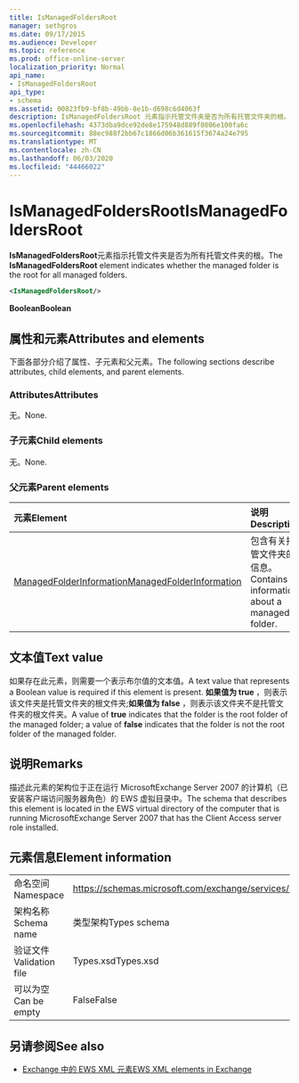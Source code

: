```yaml
---
title: IsManagedFoldersRoot
manager: sethgros
ms.date: 09/17/2015
ms.audience: Developer
ms.topic: reference
ms.prod: office-online-server
localization_priority: Normal
api_name:
- IsManagedFoldersRoot
api_type:
- schema
ms.assetid: 00823fb9-bf8b-49bb-8e1b-d698c6d4063f
description: IsManagedFoldersRoot 元素指示托管文件夹是否为所有托管文件夹的根。
ms.openlocfilehash: 4373dba9dce92de8e175948d889f0806e100fa6c
ms.sourcegitcommit: 88ec988f2bb67c1866d06b361615f3674a24e795
ms.translationtype: MT
ms.contentlocale: zh-CN
ms.lasthandoff: 06/03/2020
ms.locfileid: "44466022"
---
```

# <a name="ismanagedfoldersroot"></a><span data-ttu-id="113dc-103">IsManagedFoldersRoot</span><span class="sxs-lookup"><span data-stu-id="113dc-103">IsManagedFoldersRoot</span></span>

<span data-ttu-id="113dc-104">**IsManagedFoldersRoot**元素指示托管文件夹是否为所有托管文件夹的根。</span><span class="sxs-lookup"><span data-stu-id="113dc-104">The **IsManagedFoldersRoot** element indicates whether the managed folder is the root for all managed folders.</span></span> 
  
```xml
<IsManagedFoldersRoot/>
```

 <span data-ttu-id="113dc-105">**Boolean**</span><span class="sxs-lookup"><span data-stu-id="113dc-105">**Boolean**</span></span>
## <a name="attributes-and-elements"></a><span data-ttu-id="113dc-106">属性和元素</span><span class="sxs-lookup"><span data-stu-id="113dc-106">Attributes and elements</span></span>

<span data-ttu-id="113dc-107">下面各部分介绍了属性、子元素和父元素。</span><span class="sxs-lookup"><span data-stu-id="113dc-107">The following sections describe attributes, child elements, and parent elements.</span></span>
  
### <a name="attributes"></a><span data-ttu-id="113dc-108">Attributes</span><span class="sxs-lookup"><span data-stu-id="113dc-108">Attributes</span></span>

<span data-ttu-id="113dc-109">无。</span><span class="sxs-lookup"><span data-stu-id="113dc-109">None.</span></span>
  
### <a name="child-elements"></a><span data-ttu-id="113dc-110">子元素</span><span class="sxs-lookup"><span data-stu-id="113dc-110">Child elements</span></span>

<span data-ttu-id="113dc-111">无。</span><span class="sxs-lookup"><span data-stu-id="113dc-111">None.</span></span>
  
### <a name="parent-elements"></a><span data-ttu-id="113dc-112">父元素</span><span class="sxs-lookup"><span data-stu-id="113dc-112">Parent elements</span></span>

|<span data-ttu-id="113dc-113">**元素**</span><span class="sxs-lookup"><span data-stu-id="113dc-113">**Element**</span></span>|<span data-ttu-id="113dc-114">**说明**</span><span class="sxs-lookup"><span data-stu-id="113dc-114">**Description**</span></span>|
|:-----|:-----|
|[<span data-ttu-id="113dc-115">ManagedFolderInformation</span><span class="sxs-lookup"><span data-stu-id="113dc-115">ManagedFolderInformation</span></span>](managedfolderinformation.md) <br/> |<span data-ttu-id="113dc-116">包含有关托管文件夹的信息。</span><span class="sxs-lookup"><span data-stu-id="113dc-116">Contains information about a managed folder.</span></span>  <br/> |
   
## <a name="text-value"></a><span data-ttu-id="113dc-117">文本值</span><span class="sxs-lookup"><span data-stu-id="113dc-117">Text value</span></span>

<span data-ttu-id="113dc-118">如果存在此元素，则需要一个表示布尔值的文本值。</span><span class="sxs-lookup"><span data-stu-id="113dc-118">A text value that represents a Boolean value is required if this element is present.</span></span> <span data-ttu-id="113dc-119">**如果值为 true** ，则表示该文件夹是托管文件夹的根文件夹;**如果值为 false** ，则表示该文件夹不是托管文件夹的根文件夹。</span><span class="sxs-lookup"><span data-stu-id="113dc-119">A value of **true** indicates that the folder is the root folder of the managed folder; a value of **false** indicates that the folder is not the root folder of the managed folder.</span></span> 
  
## <a name="remarks"></a><span data-ttu-id="113dc-120">说明</span><span class="sxs-lookup"><span data-stu-id="113dc-120">Remarks</span></span>

<span data-ttu-id="113dc-121">描述此元素的架构位于正在运行 MicrosoftExchange Server 2007 的计算机（已安装客户端访问服务器角色）的 EWS 虚拟目录中。</span><span class="sxs-lookup"><span data-stu-id="113dc-121">The schema that describes this element is located in the EWS virtual directory of the computer that is running MicrosoftExchange Server 2007 that has the Client Access server role installed.</span></span>
  
## <a name="element-information"></a><span data-ttu-id="113dc-122">元素信息</span><span class="sxs-lookup"><span data-stu-id="113dc-122">Element information</span></span>

|||
|:-----|:-----|
|<span data-ttu-id="113dc-123">命名空间</span><span class="sxs-lookup"><span data-stu-id="113dc-123">Namespace</span></span>  <br/> |https://schemas.microsoft.com/exchange/services/2006/types  <br/> |
|<span data-ttu-id="113dc-124">架构名称</span><span class="sxs-lookup"><span data-stu-id="113dc-124">Schema name</span></span>  <br/> |<span data-ttu-id="113dc-125">类型架构</span><span class="sxs-lookup"><span data-stu-id="113dc-125">Types schema</span></span>  <br/> |
|<span data-ttu-id="113dc-126">验证文件</span><span class="sxs-lookup"><span data-stu-id="113dc-126">Validation file</span></span>  <br/> |<span data-ttu-id="113dc-127">Types.xsd</span><span class="sxs-lookup"><span data-stu-id="113dc-127">Types.xsd</span></span>  <br/> |
|<span data-ttu-id="113dc-128">可以为空</span><span class="sxs-lookup"><span data-stu-id="113dc-128">Can be empty</span></span>  <br/> |<span data-ttu-id="113dc-129">False</span><span class="sxs-lookup"><span data-stu-id="113dc-129">False</span></span>  <br/> |
   
## <a name="see-also"></a><span data-ttu-id="113dc-130">另请参阅</span><span class="sxs-lookup"><span data-stu-id="113dc-130">See also</span></span>



- [<span data-ttu-id="113dc-131">Exchange 中的 EWS XML 元素</span><span class="sxs-lookup"><span data-stu-id="113dc-131">EWS XML elements in Exchange</span></span>](ews-xml-elements-in-exchange.md)

